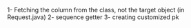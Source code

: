 1- Fetching the column from the class, not the target object (in Request.java)
2- sequence getter
3- creating customized pk

